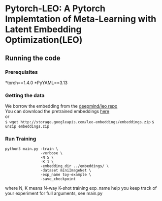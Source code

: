 # Pytorch-LEO: A Pytorch Implemtation of Meta-Learning with Latent Embedding Optimization(LEO)

## Running the code
### Prerequisites
*torch==1.4.0
*PyYAML==3.13

### Getting the data
We borrow the embedding from the [deepmind/leo repo](https://github.com/deepmind/leo)  
You can download the pretrained embeddings [here](http://storage.googleapis.com/leo-embeddings/embeddings.zip)   
or   
`$ wget http://storage.googleapis.com/leo-embeddings/embeddings.zip`
`$ unzip embeddings.zip`

### Run Training 
```
python3 main.py -train \ 
                -verbose \ 
                -N 5 \ 
                -K 1 \ 
                -embedding_dir ../embeddings/ \ 
                -dataset miniImageNet \ 
                -exp_name toy-example \ 
                -save_checkpoint
```                
where N, K means N-way K-shot training
exp_name help you keep track of your experiment 
for full arguments, see main.py


